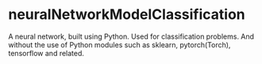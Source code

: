 # neuralNetworkModelClassification
A neural network, built using Python. Used for classification problems. And without the use of Python modules such as sklearn, pytorch(Torch), tensorflow and related.
